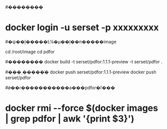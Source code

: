 #��������

# docker login -u serset -p xxxxxxxxx

#�ѱ��ļ�����Ŀ¼�µ��ļ��п�����image 

cd /root/image
cd pdfor

#��������
docker build -t serset/pdfor:1.1.1-preview -t serset/pdfor . 
 
#���͵�����ֿ�
docker push serset/pdfor:1.1.1-preview
docker push serset/pdfor
 




#ǿ��ɾ�����������а���pdfor�ľ���
# docker rmi --force $(docker images | grep pdfor | awk '{print $3}')








 